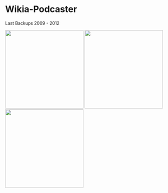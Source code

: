 Wikia-Podcaster
===============

Last Backups 2009 - 2012

<img width="250" src="https://raw.github.com/McCouman/Wikia-Podcaster/master/Cover/Cover-2010/Wikia%20Podcaster.png"> <img width="250" src="https://raw.github.com/McCouman/Wikia-Podcaster/master/Cover/Cover-2011/2.png"> <img width="250" src="https://raw.github.com/McCouman/Wikia-Podcaster/master/Cover/Cover-2012-Spezial/WCP.png">
